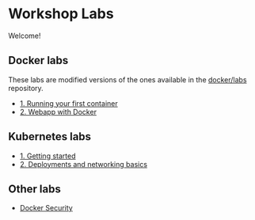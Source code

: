 # Workshop  Labs

Welcome!

## Docker labs

These labs are modified versions of the ones available in the [docker/labs](https://github.com/docker/labs) repository.

* [1. Running your first container](containers/chapters/alpine.md)
* [2. Webapp with Docker](containers/chapters/webapps.md)

## Kubernetes labs

* [1. Getting started](kubernetes/getting-started.md)
* [2. Deployments and networking basics](kubernetes/deployments.md)


## Other labs

* [Docker Security](docker-security/README.md)
